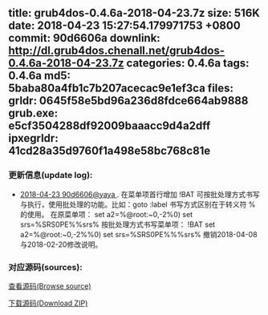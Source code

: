 title: grub4dos-0.4.6a-2018-04-23.7z
size: 516K
date: 2018-04-23 15:27:54.179971753 +0800
commit: 90d6606a
downlink: http://dl.grub4dos.chenall.net/grub4dos-0.4.6a-2018-04-23.7z
categories: 0.4.6a
tags: 0.4.6a
md5: 5baba80a4fb1c7b207acecac9e1ef3ca
files:
  grldr: 0645f58e5bd96a236d8fdce664ab9888
  grub.exe: e5cf3504288df92009baaacc9d4a2dff
  ipxegrldr: 41cd28a35d9760f1a498e58bc768c81e
---

### 更新信息(update log):
  * [2018-04-23 90d6606@yaya ](https://github.com/chenall/grub4dos/commit/90d6606a4c1ee9aa57e1f6f9366bf4096f531827)     ﻿. 在菜单项首行增加 !BAT 可按批处理方式书写与执行，使用批处理的功能。比如：goto :label
        书写方式区别在于转义符 % 的使用。
        在原菜单项：
            set a2=%@root:~0,-2%0)
            set srs=%SRS0PE%%srs%
        按批处理方式书写菜单项：
            !BAT
            set a2=%@root:~0,-2%%0)
            set srs=%SRS0PE%%%srs%
        撤销2018-04-08与2018-02-20修改说明。


### 对应源码(sources):
  [查看源码(Browse source)](https://github.com/chenall/grub4dos/tree/90d6606a4c1ee9aa57e1f6f9366bf4096f531827)

  [下载源码(Download ZIP)](https://github.com/chenall/grub4dos/archive/90d6606a4c1ee9aa57e1f6f9366bf4096f531827.zip)

